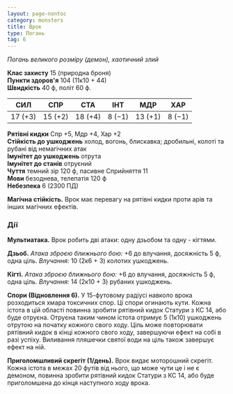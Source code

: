 ```yaml
---
layout: page-nontoc
category: monsters
title: Врок
type: Погань
tag: 6
---
```


_Погань великого розміру (демон), хаотичний злий_

**Клас захисту** 15 (природна броня)    
**Пункти здоров'я** 104 (11к10 + 44)    
**Швидкість** 40 ф, політ 60 ф.

| СИЛ     | СПР     | СТА     | ІНТ    | МДР     | ХАР    |
| ------- | ------- | ------- | ------ | ------- | ------ |
| 17 (+3) | 15 (+2) | 18 (+4) | 8 (−1) | 13 (+1) | 8 (−1) |

**Рятівні кидки** Спр +5, Мдр +4, Хар +2    
**Стійкість до ушкоджень** холод, вогонь, блискавка; дробильні, колоті та рубані від немагічних атак    
**Імунітет до ушкоджень** отрута    
**Імунітет до станів** отруєний    
**Чуття** темний зір 120 ф, пасивне Сприйняття 11    
**Мови** безоднева, телепатія 120 ф    
**Небезпека** 6 (2300 ПД)

**Магічна стійкість.** Врок має перевагу на рятівні кидки проти арів та інших магічних ефектів.

### Дії
**Мультиатака.** Врок робить дві атаки: одну дзьобом та одну - кігтями.    

**Дзьоб.** _Атака зброєю ближнього бою:_ +6 до влучання, досяжність 5 ф, одна ціль. _Влучання:_ 10 (2к6 + 3) колотих ушкоджень.    

**Кігті.** _Атака зброєю ближнього бою:_ +6 до влучання, досяжність 5 ф, одна ціль. _Влучання:_ 14 (2к10 + 3) рубаних ушкоджень.    

**Спори (Відновлення 6).** У 15-футовому радіусі навколо врока розходиться хмара токсичних спор. Ці спори огинають кути. Кожна істота в цій області повинна зробити рятівний кидок Статури з КС 14, або буде отруєна. Отруєна таким чином істота отримує 5 (1к10) ушкоджень отрутою на початку кожного свого ходу. Ціль може повторювати рятівний кидок в кінці кожного свого ходу, завершуючи ефект на собі в разі успіху. Виливання пляшечки святої води на ціль також завершує ефект на ній.    

**Приголомшливий скрегіт (1/день).** Врок видає моторошний скрегіт. Кожна істота в межах 20 футів від нього, що може чути це і не є демоном, повинна зробити рятівний кидок Статури з КС 14, або буде приголомшена до кінця наступного ходу врока.
